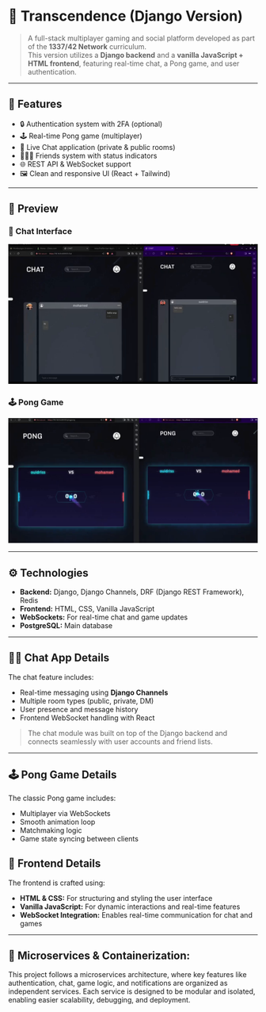 # 🧠 Transcendence (Django Version)

> A full-stack multiplayer gaming and social platform developed as part of the **1337/42 Network** curriculum.  
> This version utilizes a **Django backend** and a **vanilla JavaScript + HTML frontend**, featuring real-time chat, a Pong game, and user authentication.

---

## 🚀 Features

- 🔒 Authentication system with 2FA (optional)
- 🕹️ Real-time Pong game (multiplayer)
- 💬 Live Chat application (private & public rooms)
- 🧑‍🤝‍🧑 Friends system with status indicators
- 🌐 REST API & WebSocket support
- 🖼️ Clean and responsive UI (React + Tailwind)

---

## 📸 Preview

### 💬 Chat Interface
![Chat View](./srcs/img/chatscreen.png)

### 🕹️ Pong Game
![Pong View](./srcs/img/pongscreen.png)



---

## ⚙️ Technologies

- **Backend:** Django, Django Channels, DRF (Django REST Framework), Redis
- **Frontend:** HTML, CSS, Vanilla JavaScript
- **WebSockets:** For real-time chat and game updates
- **PostgreSQL:** Main database

---

## 🧑‍💻 Chat App Details

The chat feature includes:
- Real-time messaging using **Django Channels**
- Multiple room types (public, private, DM)
- User presence and message history
- Frontend WebSocket handling with React

> The chat module was built on top of the Django backend and connects seamlessly with user accounts and friend lists.

---

## 🕹️ Pong Game Details

The classic Pong game includes:
- Multiplayer via WebSockets
- Smooth animation loop
- Matchmaking logic
- Game state syncing between clients
## 🧩 Frontend Details

The frontend is crafted using:

- **HTML & CSS:** For structuring and styling the user interface
- **Vanilla JavaScript:** For dynamic interactions and real-time features
- **WebSocket Integration:** Enables real-time communication for chat and games
---
##  🧱 Microservices & Containerization:

This project follows a microservices architecture, where key features like authentication,
chat, game logic, and notifications are organized as independent services.
Each service is designed to be modular and isolated, enabling easier scalability, debugging, and deployment.
